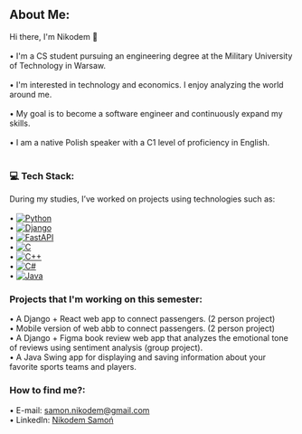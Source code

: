 ## About Me:
 Hi there, I'm Nikodem 👋<br><br> • I'm a CS student pursuing an engineering degree at the Military University of Technology in Warsaw.<br><br> • I'm interested in technology and economics. I enjoy analyzing the world around me.<br><br> • My goal is to become a software engineer and continuously expand my skills.<br><br> • I am a native Polish speaker with a C1 level of proficiency in English.<br><br>

### 💻 Tech Stack:
During my studies, I’ve worked on projects using technologies such as:<br><br>
 • [![Python](https://img.shields.io/badge/Python-3776AB?logo=python&logoColor=fff)](#)<br>
 • [![Django](https://img.shields.io/badge/Django-%23092E20.svg?logo=django&logoColor=white)](#)<br>
 • [![FastAPI](https://img.shields.io/badge/FastAPI-009485.svg?logo=fastapi&logoColor=white)](#)<br>
 • [![C](https://img.shields.io/badge/C-00599C?logo=c&logoColor=white)](#)<br>
 • [![C++](https://img.shields.io/badge/C++-%2300599C.svg?logo=c%2B%2B&logoColor=white)](#)<br>
 • [![C#](https://custom-icon-badges.demolab.com/badge/C%23-%23239120.svg?logo=cshrp&logoColor=white)](#)<br>
 • [![Java](https://img.shields.io/badge/Java-%23ED8B00.svg?logo=openjdk&logoColor=white)](#)<br>

### Projects that I'm working on this semester:
• A Django + React web app to connect passengers. (2 person project)<br>
• Mobile version of web abb to connect passengers. (2 person project)<br>
• A Django + Figma book review web app that analyzes the emotional tone of reviews using sentiment analysis (group project).<br>
• A Java Swing app for displaying and saving information about your favorite sports teams and players.<br>

### How to find me?:
 • E-mail: [samon.nikodem@gmail.com](mailto:samon.nikodem@gmail.com)<br>
• LinkedIn: [Nikodem Samoń](https://www.linkedin.com/in/nikodem-samo%C5%84-929767246/)<br>
 
<!-- Proudly created with GPRM ( https://gprm.itsvg.in ) -->

